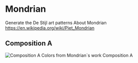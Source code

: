 # Mondrian
Generate the De Stijl art patterns
About Mondrian https://en.wikipedia.org/wiki/Piet_Mondrian

## Composition A
![Composition A](https://github.com/Lucassssss/Mondrian/tree/master/examples/images/CompositionA.png)
Colors from Mondrian`s work Composition A
